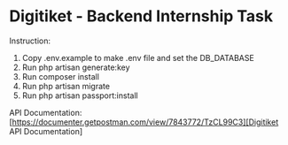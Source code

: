 # Digitiket - Backend Internship Task

Instruction:
1. Copy .env.example to make .env file and set the DB_DATABASE
2. Run php artisan generate:key
3. Run composer install
4. Run php artisan migrate
5. Run php artisan passport:install

API Documentation:
[https://documenter.getpostman.com/view/7843772/TzCL99C3][Digitiket API Documentation]

[Digitiket API Documentation]: https://documenter.getpostman.com/view/7843772/TzCL99C3

